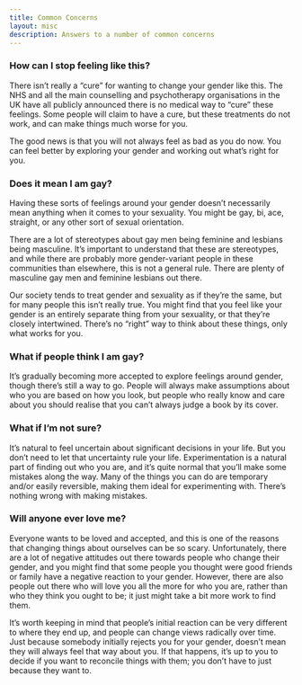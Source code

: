 ```yaml
---
title: Common Concerns
layout: misc
description: Answers to a number of common concerns
---
```


### How can I stop feeling like this?

There isn’t really a “cure” for wanting to change your gender like this. The NHS and all the main counselling and psychotherapy organisations in the UK have all publicly announced there is no medical way to “cure” these feelings. Some people will claim to have a cure, but these treatments do not work, and can make things much worse for you.

The good news is that you will not always feel as bad as you do now. You can feel better by exploring your gender and working out what’s right for you.

### Does it mean I am gay?

Having these sorts of feelings around your gender doesn’t necessarily mean anything when it comes to your sexuality. You might be gay, bi, ace, straight, or any other sort of sexual orientation.

There are a lot of stereotypes about gay men being feminine and lesbians being masculine. It’s important to understand that these are stereotypes, and while there are probably more gender-variant people in these communities than elsewhere, this is not a general rule. There are plenty of masculine gay men and feminine lesbians out there.

Our society tends to treat gender and sexuality as if they’re the same, but for many people this isn’t really true. You might find that you feel like your gender is an entirely separate thing from your sexuality, or that they’re closely intertwined. There’s no “right” way to think about these things, only what works for you.

### What if people think I am gay?

It’s gradually becoming more accepted to explore feelings around gender, though there’s still a way to go. People will always make assumptions about who you are based on how you look, but people who really know and care about you should realise that you can’t always judge a book by its cover.

### What if I’m not sure?

It’s natural to feel uncertain about significant decisions in your life. But you don’t need to let that uncertainty rule your life. Experimentation is a natural part of finding out who you are, and it’s quite normal that you’ll make some mistakes along the way. Many of the things you can do are temporary and/or easily reversible, making them ideal for experimenting with. There’s nothing wrong with making mistakes.

### Will anyone ever love me?

Everyone wants to be loved and accepted, and this is one of the reasons that changing things about ourselves can be so scary. Unfortunately, there are a lot of negative attitudes out there towards people who change their gender, and you might find that some people you thought were good friends or family have a negative reaction to your gender. However, there are also people out there who will love you all the more for who you are, rather than who they think you ought to be; it just might take a bit more work to find them.

It’s worth keeping in mind that people’s initial reaction can be very different to where they end up, and people can change views radically over time. Just because somebody initially rejects you for your gender, doesn’t mean they will always feel that way about you. If that happens, it’s up to you to decide if you want to reconcile things with them; you don’t have to just because they want to.
